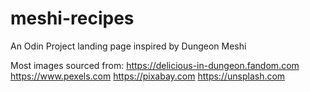 # meshi-recipes
An Odin Project landing page inspired by Dungeon Meshi

Most images sourced from:
https://delicious-in-dungeon.fandom.com
https://www.pexels.com
https://pixabay.com
https://unsplash.com
